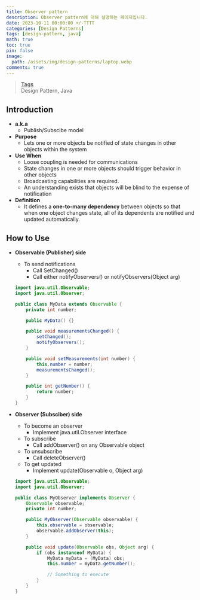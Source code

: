```yaml
---
title: Observer pattern
description: Observer pattern에 대해 설명하는 페이지입니다.
date: 2023-10-11 00:00:00 +/-TTTT
categories: [Design Patterns]
tags: [design-pattern, java]
math: true
toc: true
pin: false
image:
  path: /assets/img/design-patterns/laptop.webp
comments: true
---
```


<blockquote class="prompt-info"><p><strong><u>Tags</u></strong> <br />
Design Pattern, Java</p></blockquote>

## Introduction

- **a.k.a**
  - Publish/Subscibe model
- **Purpose**
  - Lets one or more objects be notified of state changes in other objects within the system
- **Use When**
  - Loose coupling is needed for communications
  - State changes in one or more objects should trigger behavior in other objects
  - Broadcasting capabilities are required.
  - An understanding exists that objects will be blind to the expense of notification
- **Definition**
  - It defines a **one-to-many dependency** between objects so that when one object changes state, all of its dependents are notified and updated automatically.

## How to Use

- **Observable (Publisher) side**

  - To send notifications
    - Call SetChanged()
    - Call either notifyObservers() or notifyObservers(Object arg)

  ```java
  import java.util.Observable;
  import java.util.Observer;

  public class MyData extends Observable {
      private int number;

      public MyData() {}

      public void measurementsChanged() {
          setChanged();
          notifyObservers();
      }

      public void setMeasurements(int number) {
          this.number = number;
          measurementsChanged();
      }

      public int getNumber() {
          return number;
      }
  }
  ```

- **Observer (Subsciber) side**

  - To become an observer
    - Implement java.util.Observer interface
  - To subscribe
    - Call addObserver() on any Observable object
  - To unsubscribe
    - Call deleteObserver()
  - To get updated
    - Implement update(Observable o, Object arg)

  ```java
  import java.util.Observable;
  import java.util.Observer;

  public class MyObserver implements Observer {
      Observable observable;
      private int number;

      public MyObserver(Observable observable) {
          this.observable = observable;
          observable.addObserver(this);
      }

      public void update(Observable obs, Object arg) {
          if (obs instanceof MyData) {
              MyData myData = (MyData) obs;
              this.number = myData.getNumber();

              // Something to execute
          }
      }
  }
  ```
